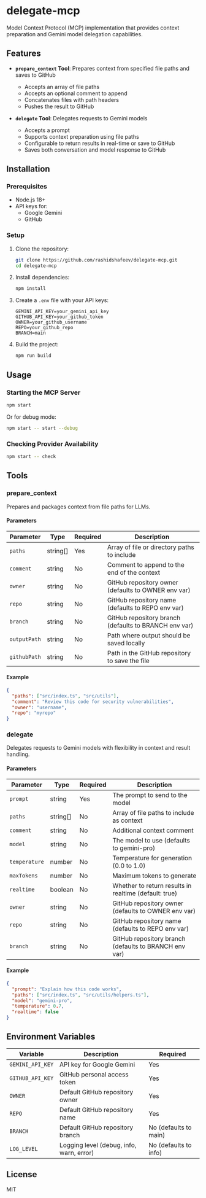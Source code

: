 # delegate-mcp

Model Context Protocol (MCP) implementation that provides context preparation and Gemini model delegation capabilities.

## Features

- **`prepare_context` Tool**: Prepares context from specified file paths and saves to GitHub
  - Accepts an array of file paths
  - Accepts an optional comment to append
  - Concatenates files with path headers
  - Pushes the result to GitHub

- **`delegate` Tool**: Delegates requests to Gemini models
  - Accepts a prompt
  - Supports context preparation using file paths
  - Configurable to return results in real-time or save to GitHub
  - Saves both conversation and model response to GitHub

## Installation

### Prerequisites

- Node.js 18+
- API keys for:
  - Google Gemini
  - GitHub

### Setup

1. Clone the repository:
   ```bash
   git clone https://github.com/rashidshafeev/delegate-mcp.git
   cd delegate-mcp
   ```

2. Install dependencies:
   ```bash
   npm install
   ```

3. Create a `.env` file with your API keys:
   ```
   GEMINI_API_KEY=your_gemini_api_key
   GITHUB_API_KEY=your_github_token
   OWNER=your_github_username
   REPO=your_github_repo
   BRANCH=main
   ```

4. Build the project:
   ```bash
   npm run build
   ```

## Usage

### Starting the MCP Server

```bash
npm start
```

Or for debug mode:

```bash
npm start -- start --debug
```

### Checking Provider Availability

```bash
npm start -- check
```

## Tools

### prepare_context

Prepares and packages context from file paths for LLMs.

#### Parameters

| Parameter | Type | Required | Description |
|-----------|------|----------|-------------|
| `paths` | string[] | Yes | Array of file or directory paths to include |
| `comment` | string | No | Comment to append to the end of the context |
| `owner` | string | No | GitHub repository owner (defaults to OWNER env var) |
| `repo` | string | No | GitHub repository name (defaults to REPO env var) |
| `branch` | string | No | GitHub repository branch (defaults to BRANCH env var) |
| `outputPath` | string | No | Path where output should be saved locally |
| `githubPath` | string | No | Path in the GitHub repository to save the file |

#### Example

```json
{
  "paths": ["src/index.ts", "src/utils"],
  "comment": "Review this code for security vulnerabilities",
  "owner": "username",
  "repo": "myrepo"
}
```

### delegate

Delegates requests to Gemini models with flexibility in context and result handling.

#### Parameters

| Parameter | Type | Required | Description |
|-----------|------|----------|-------------|
| `prompt` | string | Yes | The prompt to send to the model |
| `paths` | string[] | No | Array of file paths to include as context |
| `comment` | string | No | Additional context comment |
| `model` | string | No | The model to use (defaults to gemini-pro) |
| `temperature` | number | No | Temperature for generation (0.0 to 1.0) |
| `maxTokens` | number | No | Maximum tokens to generate |
| `realtime` | boolean | No | Whether to return results in realtime (default: true) |
| `owner` | string | No | GitHub repository owner (defaults to OWNER env var) |
| `repo` | string | No | GitHub repository name (defaults to REPO env var) |
| `branch` | string | No | GitHub repository branch (defaults to BRANCH env var) |

#### Example

```json
{
  "prompt": "Explain how this code works",
  "paths": ["src/index.ts", "src/utils/helpers.ts"],
  "model": "gemini-pro",
  "temperature": 0.7,
  "realtime": false
}
```

## Environment Variables

| Variable | Description | Required |
|----------|-------------|----------|
| `GEMINI_API_KEY` | API key for Google Gemini | Yes |
| `GITHUB_API_KEY` | GitHub personal access token | Yes |
| `OWNER` | Default GitHub repository owner | Yes |
| `REPO` | Default GitHub repository name | Yes |
| `BRANCH` | Default GitHub repository branch | No (defaults to main) |
| `LOG_LEVEL` | Logging level (debug, info, warn, error) | No (defaults to info) |

## License

MIT
